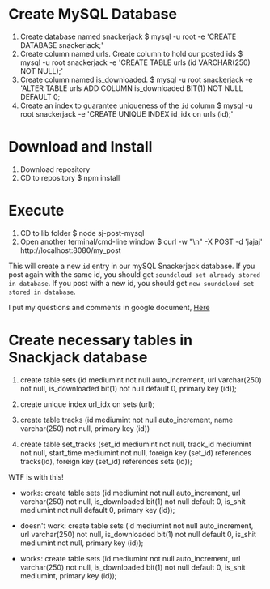 # Create MySQL Database

1. Create database named snackerjack
    $ mysql -u root -e 'CREATE DATABASE snackerjack;'
1. Create column named urls. Create column to hold our posted ids
    $ mysql -u root snackerjack -e 'CREATE TABLE urls (id VARCHAR(250) NOT NULL);'
1. Create column named is_downloaded.
    $ mysql -u root snackerjack -e 'ALTER TABLE urls ADD COLUMN is_downloaded BIT(1) NOT NULL DEFAULT 0;
1. Create an index to guarantee uniqueness of the `id` column
    $ mysql -u root snackerjack -e 'CREATE UNIQUE INDEX id_idx on urls (id);'

# Download and Install

1. Download repository
1. CD to repository
    $ npm install

# Execute

1. CD to lib folder
    $ node sj-post-mysql
1. Open another terminal/cmd-line window
    $ curl -w "\n" -X POST -d 'jajaj' http://localhost:8080/my_post

This will create a new `id` entry in our mySQL Snackerjack database. If you post again with the same id, you should get `soundcloud set already stored in database`. If you post with a new id, you should get `new soundcloud set stored in database`.

I put my questions and comments in google document, [Here](https://docs.google.com/document/d/1FNd47uc3m51GhhGFNgVBMnQJNVB9psmx_CYko5iOfWs/edit?usp=sharing )

# Create necessary tables in Snackjack database

1. create table sets (id mediumint not null auto_increment, url varchar(250) not null, is_downloaded bit(1) not null default 0, primary key (id));

1. create unique index url_idx on sets (url);

1. create table tracks (id mediumint not null auto_increment, name varchar(250) not null, primary key (id))

1. create table set_tracks (set_id mediumint not null, track_id mediumint not null, start_time mediumint not null, foreign key (set_id) references tracks(id), foreign key (set_id) references sets (id));

WTF is with this!

- works:
create table sets (id mediumint not null auto_increment, url varchar(250) not null, is_downloaded bit(1) not null default 0, is_shit mediumint not null default 0, primary key (id));

- doesn't work:
create table sets (id mediumint not null auto_increment, url varchar(250) not null, is_downloaded bit(1) not null default 0, is_shit mediumint not null, primary key (id));

- works:
create table sets (id mediumint not null auto_increment, url varchar(250) not null, is_downloaded bit(1) not null default 0, is_shit mediumint, primary key (id));




